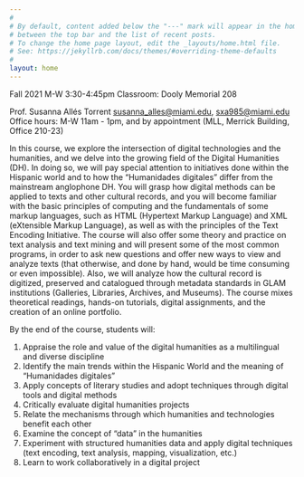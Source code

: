 ```yaml
---
#
# By default, content added below the "---" mark will appear in the home page
# between the top bar and the list of recent posts.
# To change the home page layout, edit the _layouts/home.html file.
# See: https://jekyllrb.com/docs/themes/#overriding-theme-defaults
#
layout: home
---
```


Fall 2021
M-W 3:30-4:45pm
Classroom: Dooly Memorial 208

Prof. Susanna Allés Torrent
susanna_alles@miami.edu, sxa985@miami.edu
Office hours: M-W 11am - 1pm, and by appointment
(MLL, Merrick Building, Office 210-23)

In this course, we explore the intersection of digital technologies and the humanities, and we delve into the growing field of the Digital Humanities (DH). In doing so, we will pay special attention to initiatives done within the Hispanic world and to how the “Humanidades digitales” differ from the mainstream anglophone DH. You will grasp how digital methods can be applied to texts and other cultural records, and you will become familiar with the basic principles of computing and the fundamentals of some markup languages, such as HTML (Hypertext Markup Language) and XML (eXtensible Markup Language), as well as with the principles of the Text Encoding Initiative. The course will also offer some theory and practice on text analysis and text mining and will present some of the most common programs, in order to ask new questions and offer new ways to view and analyze texts (that otherwise, and done by hand, would be time consuming or even impossible). Also, we will analyze how the cultural record is digitized, preserved and catalogued through metadata standards in GLAM institutions (Galleries, Libraries, Archives, and Museums). The course mixes theoretical readings, hands-on tutorials, digital assignments, and the creation of an online portfolio.

By the end of the course, students will:
1. Appraise the role and value of the digital humanities as a multilingual and diverse discipline
2. Identify the main trends within the Hispanic World and the meaning of “Humanidades digitales”
3. Apply concepts of literary studies and adopt techniques through digital tools and digital methods
4. Critically evaluate digital humanities projects
5. Relate the mechanisms through which humanities and technologies benefit each other
6. Examine the concept of “data” in the humanities
7. Experiment with structured humanities data and apply digital techniques (text encoding,
text analysis, mapping, visualization, etc.)
8. Learn to work collaboratively in a digital project